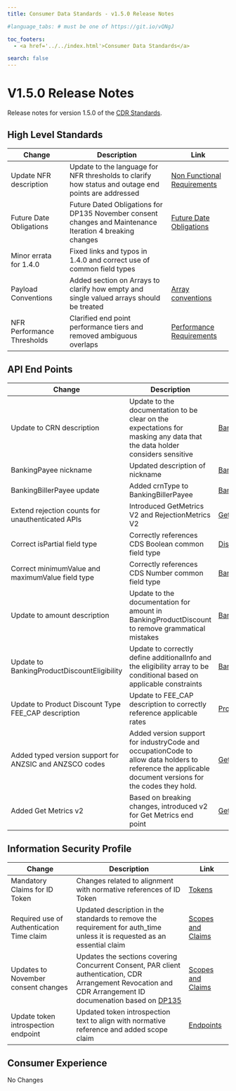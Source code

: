 ```yaml
---
title: Consumer Data Standards - v1.5.0 Release Notes

#language_tabs: # must be one of https://git.io/vQNgJ

toc_footers:
  - <a href='../../index.html'>Consumer Data Standards</a>

search: false
---
```


# V1.5.0 Release Notes
Release notes for version 1.5.0 of the [CDR Standards](../../index.html).

## High Level Standards
|Change|Description|Link|
|------|-----------|----|
|Update NFR description|Update to the language for NFR thresholds to clarify how status and outage end points are addressed|[Non Functional Requirements](../../#performance-requirements)|
|Future Date Obligations|Future Dated Obligations for DP135 November consent changes and Maintenance Iteration 4 breaking changes|[Future Date Obligations](../../#future-dated-obligations)|
|Minor errata for 1.4.0|Fixed links and typos in 1.4.0 and correct use of common field types |   |
|Payload Conventions|Added section on Arrays to clarify how empty and single valued arrays should be treated | [Array conventions](../../#array-conventions) |
|NFR Performance Thresholds| Clarified end point performance tiers and removed ambiguous overlaps | [Performance Requirements](../../#performance-requirements) |

## API End Points
|Change|Description|Link|
|------|-----------|----|
|Update to CRN description|Update to the documentation to be clear on the expectations for masking any data that the data holder considers sensitive|[BankingBillerPayee](../../#tocSbankingbillerpayee)|
|BankingPayee nickname|Updated description of nickname|[BankingPayee](../../#tocSbankingpayee)|
|BankingBillerPayee update|Added crnType to BankingBillerPayee|[BankingBillerPayee](../../#tocSbankingbillerpayee)|
|Extend rejection counts for unauthenticated APIs|Introduced GetMetrics V2 and RejectionMetrics V2|[Get Metrics](../../#get-metrics)|
|Correct isPartial field type | Correctly references CDS Boolean common field type | [DiscoveryOutage](../../#tocSdiscoveryoutage)|
|Correct minimumValue and maximumValue field type | Correctly references CDS Number common field type | [BankingProductRateTierV3](../../#tocSbankingproductratetierv3) |
|Update to amount description|Update to the documentation for amount in BankingProductDiscount to remove grammatical mistakes| [BankingProductDiscount](../../#tocSbankingproductdiscount) |
|Update to BankingProductDiscountEligibility|Update to correctly define additionalInfo and the eligibility array to be conditional based on applicable constraints|[BankingProductDiscountEligibility](../../#tocSbankingproductdiscounteligibility)
|Update to Product Discount Type FEE_CAP description|Update to FEE_CAP description to correctly reference applicable rates|[Product Discount Types](../../#tocSproductdiscounttypedoc)
|Added typed version support for ANZSIC and ANZSCO codes|Added version support for industryCode and occupationCode to allow data holders to reference the applicable document versions for the codes they hold.  | [Get Customer](../../#get-customer) |
|Added Get Metrics v2 |Based on breaking changes, introduced v2 for Get Metrics end point |  [Get Metrics v2](../../#get-metrics) |

## Information Security Profile
|Change|Description|Link|
|------|-----------|----|
|Mandatory Claims for ID Token|Changes related to alignment with normative references of ID Token|[Tokens](../../#tokens)|
|Required use of Authentication Time claim|Updated description in the standards to remove the requirement for auth_time unless it is requested as an essential claim|[Scopes and Claims](../../#scopes-and-claims)|
|Updates to November consent changes|Updates the sections covering Concurrent Consent, PAR client authentication, CDR Arrangement Revocation and CDR Arrangement ID documenation based on [DP135](https://github.com/ConsumerDataStandardsAustralia/standards/files/5159401/Decision.135.-.November.2020.Consent.Obligations.pdf)|[Scopes and Claims](../../#scopes-and-claims)|
|Update token introspection endpoint|Updated token introspection text to align with normative reference and added scope claim|[Endpoints](../../#end-points)|

## Consumer Experience

No Changes
